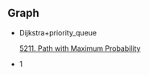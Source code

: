 ## Graph

- Dijkstra+priority_queue

    [5211. Path with Maximum Probability](https://leetcode-cn.com/problems/path-with-maximum-probability/)

- 1